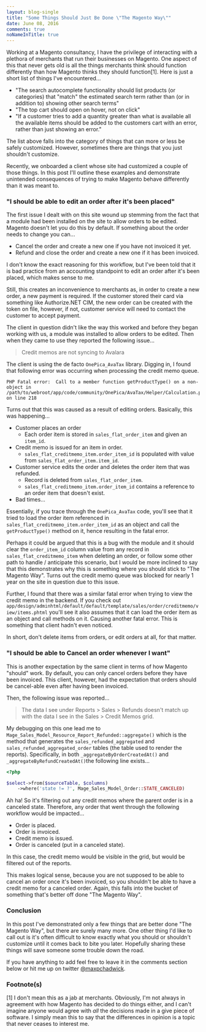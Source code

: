 ```yaml
---
layout: blog-single
title: "Some Things Should Just Be Done \"The Magento Way\""
date: June 08, 2016
comments: true
noNameInTitle: true
---
```


Working at a Magento consultancy, I have the privilege of interacting with a plethora of merchants that run their businesses on Magento. One aspect of this that never gets old is all the things merchants think should function differently than how Magento thinks they should function[1]. Here is just a short list of things I've encountered...

- "The search autocomplete functionality should list products (or categories) that "match" the estimated search term rather than (or in addition to) showing other search terms"
- "The top cart should open on hover, not on click"
- "If a customer tries to add a quantity greater than what is available all the available items should be added to the customers cart with an error, rather than just showing an error." 

The list above falls into the category of things that can more or less be safely customized. However, sometimes there are things that you just shouldn't customize. 

Recently, we onboarded a client whose site had customized a couple of those things. In this post I'll outline these examples and demonstrate unintended consequences of trying to make Magento behave differently than it was meant to.

<!-- excerpt_separator -->

### "I should be able to edit an order after it's been placed"

The first issue I dealt with on this site wound up stemming from the fact that a module had been installed on the site to allow orders to be edited. Magento doesn't let you do this by default. If something about the order needs to change you can...

- Cancel the order and create a new one if you have not invoiced it yet.
- Refund and close the order and create a new one if it has been invoiced.

I don't know the exact reasoning for this workflow, but I've been told that it is bad practice from an accounting standpoint to edit an order after it's been placed, which makes sense to me.

Still, this creates an inconvenience to merchants as, in order to create a new order, a new payment is required. If the customer stored their card via something like Authorize.NET CIM, the new order can be created with the token on file, however, if not, customer service will need to contact the customer to accept payment.

The client in question didn't like the way this worked and before they began working with us, a module was installed to allow orders to be edited. Then when they came to use they reported the following issue...

> Credit memos are not syncing to Avalara

The client is using the de facto `OnePica_AvaTax` library. Digging in, I found that following error was occurring when processing the credit memo queue.

```
PHP Fatal error:  Call to a member function getProductType() on a non-object in /path/to/webroot/app/code/community/OnePica/AvaTax/Helper/Calculation.php on line 218
```

Turns out that this was caused as a result of editing orders. Basically, this was happening...

- Customer places an order
    - Each order item is stored in `sales_flat_order_item` and given an `item_id`.
- Credit memo is issued for an item in order.
    - `sales_flat_creditmemo_item.order_item_id` is populated with value from `sales_flat_order_item.item_id`.
- Customer service edits the order and deletes the order item that was refunded.
    - Record is deleted from `sales_flat_order_item`.
    - `sales_flat_creditmemo_item.order_item_id` contains a reference to an order item that doesn't exist. 
- Bad times...

Essentially, if you trace through the `OnePica_AvaTax` code, you'll see that it tried to load the order item referenced in `sales_flat_creditmemo_item.order_item_id` as an object and call the `getProductType()` method on it, hence resulting in the fatal error.

Perhaps it could be argued that this is a bug with the module and it should clear the `order_item_id` column value from any record in `sales_flat_creditmemo_item` when deleting an order, or follow some other path to handle / anticipate this scenario, but I would be more inclined to say that this demonstrates why this is something where you should stick to "The Magento Way". Turns out the credit memo queue was blocked for nearly 1 year on the site in question due to this issue. 

Further, I found that there was a similar fatal error when trying to view the credit memo in the backend. If you check out `app/design/adminhtml/default/default/template/sales/order/creditmemo/view/items.phtml` you'll see it also assumes that it can load the order item as an object and call methods on it. Causing another fatal error. This is something that client hadn't even noticed.

In short, don't delete items from orders, or edit orders at all, for that matter.

### "I should be able to Cancel an order whenever I want"

This is another expectation by the same client in terms of how Magento "should" work. By default, you can only cancel orders before they have been invoiced. This client, however, had the expectation that orders should be cancel-able even after having been invoiced.

Then, the following issue was reported...

> The data I see under Reports > Sales > Refunds doesn't match up with the data I see in the Sales > Credit Memos grid.

My debugging on this one lead me to `Mage_Sales_Model_Resource_Report_Refunded::aggregate()` which is the method that generates the `sales_refunded_aggregated` and `sales_refunded_aggregated_order` tables (the table used to render the reports). Specifically, in both `_aggregateByOrderCreatedAt()` and `_aggregateByRefundCreatedAt()`the following line exists...

```php
<?php

$select->from($sourceTable, $columns)
    ->where('state != ?', Mage_Sales_Model_Order::STATE_CANCELED)
```

Ah ha! So it's filtering out any credit memos where the parent order is in a canceled state. Therefore, any order that went through the following workflow would be impacted...

- Order is placed.
- Order is invoiced.
- Credit memo is issued.
- Order is canceled (put in a canceled state).

In this case, the credit memo would be visible in the grid, but would be filtered out of the reports.

This makes logical sense, because you are not supposed to be able to cancel an order once it's been invoiced, so you shouldn't be able to have a credit memo for a canceled order. Again, this falls into the bucket of something that's better off done "The Magento Way".

### Conclusion

In this post I've demonstrated only a few things that are better done "The Magento Way", but there are surely many more. One other thing I'd like to call out is it's often difficult to know exactly what you should or shouldn't customize until it comes back to bite you later. Hopefully sharing these things will save someone some trouble down the road. 

If you have anything to add feel free to leave it in the comments section below or hit me up on twitter [@maxpchadwick](https://twitter.com/maxpchadwick).

### Footnote(s)

[1] I don't mean this as a jab at merchants. Obviously, I'm not always in agreement with how Magento has decided to do things either, and I can't imagine anyone would agree with *all* the decisions made in a give piece of software. I simply mean this to say that the differences in opinion is a topic that never ceases to interest me.